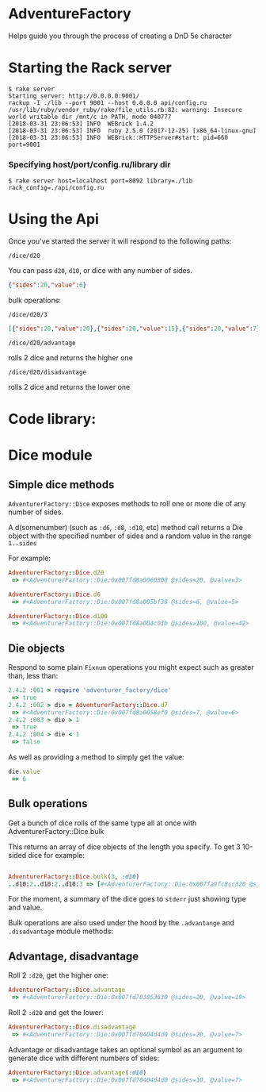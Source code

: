 # AdventureFactory
Helps guide you through the process of creating a DnD 5e character

# Starting the Rack server
```
$ rake server
Starting server: http://0.0.0.0:9001/
rackup -I ./lib --port 9001 --host 0.0.0.0 api/config.ru
/usr/lib/ruby/vendor_ruby/rake/file_utils.rb:82: warning: Insecure world writable dir /mnt/c in PATH, mode 040777
[2018-03-31 23:06:53] INFO  WEBrick 1.4.2
[2018-03-31 23:06:53] INFO  ruby 2.5.0 (2017-12-25) [x86_64-linux-gnu]
[2018-03-31 23:06:53] INFO  WEBrick::HTTPServer#start: pid=660 port=9001
```

### Specifying host/port/config.ru/library dir

```
$ rake server host=localhost port=8092 library=./lib rack_config=./api/config.ru
```

# Using the Api

Once you've started the server it will respond to the following paths:

`/dice/d20`

You can pass `d20`, `d10`,  or dice with any number of sides.

```json
{"sides":20,"value":6}
```

bulk operations:

`/dice/d20/3`
```json
[{"sides":20,"value":20},{"sides":20,"value":15},{"sides":20,"value":7}]
```

`/dice/d20/advantage`

rolls 2 dice and returns the higher one

`/dice/d20/disadvantage`

rolls 2 dice and returns the lower one


# Code library:
# Dice module

## Simple dice methods
`AdventurerFactory::Dice` exposes methods to roll one or more die of any number of sides.

A d(somenumber) (such as `:d6`, `:d8`, `:d10`, etc) method call returns a Die object with the specified number of sides and a random value in the range `1..sides`

For example: 
```ruby
AdventurerFactory::Dice.d20
 => #<AdventurerFactory::Die:0x007fd8a0060808 @sides=20, @value=3>

AdventurerFactory::Dice.d6
 => #<AdventurerFactory::Die:0x007fd8a005bf38 @sides=6, @value=5>

AdventurerFactory::Dice.d100
 => #<AdventurerFactory::Die:0x007fd8a004c03b @sides=100, @value=42>
```

## Die objects

Respond to some plain `Fixnum` operations you might expect such as greater than, less than:
```ruby
2.4.2 :001 > require 'adventurer_factory/dice'
 => true 
2.4.2 :002 > die = AdventurerFactory::Dice.d7
 => #<AdventurerFactory::Die:0x007fd8a0058ef0 @sides=7, @value=6> 
2.4.2 :003 > die > 1
 => true 
2.4.2 :004 > die < 1
 => false 
```

As well as providing a method to simply get the value:
```ruby
die.value
 => 6 
```

## Bulk operations

Get a bunch of dice rolls of the same type all at once with AdventurerFactory::Dice.bulk

This returns an array of dice objects of the length you specify.
To get 3 10-sided dice for example:

```ruby

AdventurerFactory::Dice.bulk(3, :d10)
..d10:2..d10:2..d10:3 => [#<AdventurerFactory::Die:0x007fa9fc8cc320 @sides=10, @value=2>, #<AdventurerFactory::Die:0x007fa9fc8cc1e0 @sides=10, @value=2>, #<AdventurerFactory::Die:0x007fa9fc8cc0c8 @sides=10, @value=3>] 
```

For the moment, a summary of the dice goes to `stderr` just showing type and value.

Bulk operations are also used under the hood by the `.advantange` and `.disadvantage` module methods:

## Advantage, disadvantage

Roll 2 `:d20`, get the higher one:
```ruby
AdventurerFactory::Dice.advantage
 => #<AdventurerFactory::Die:0x007fd703853630 @sides=20, @value=19> 
```

Roll 2 `:d20` and get the lower:

```ruby
AdventurerFactory::Dice.disadvantage
 => #<AdventurerFactory::Die:0x007fd70404d4d0 @sides=20, @value=7> 
```

Advantage or disadvantage takes an optional symbol as an argument to generate dice with different numbers of sides:
```ruby
AdventurerFactory::Dice.advantage(:d10)
 => #<AdventurerFactory::Die:0x007fd70404d4d0 @sides=10, @value=7> 
```
